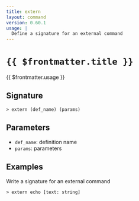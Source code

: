 ```yaml
---
title: extern
layout: command
version: 0.60.1
usage: |
  Define a signature for an external command
---
```


# `{{ $frontmatter.title }}`

<div style='white-space: pre-wrap;'>{{ $frontmatter.usage }}</div>

## Signature

```> extern (def_name) (params)```

## Parameters

 -  `def_name`: definition name
 -  `params`: parameters

## Examples

Write a signature for an external command
```shell
> extern echo [text: string]
```
